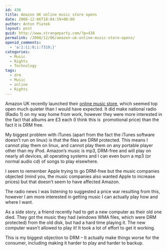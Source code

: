 ```yaml
---
id: 436
title: Amazon UK online music store opens
date: 2008-12-06T18:04:59+00:00
author: Anton Piatek
layout: post
guid: http://www.strangeparty.com/?p=436
permalink: /2008/12/06/amazon-uk-online-music-store-opens/
openid_comments:
  - 'a:1:{i:0;i:7319;}'
categories:
  - Music
  - Rights
  - Technology
tags:
  - drm
  - Music
  - online
  - Rights
---
```

Amazon UK recently launched their [online music store](http://www.amazon.co.uk/MP3-Music-Download/b/ref=topnav_storetab_dmusic?ie=UTF8&node=77197031), which seemed top open much quieter than I would have expected. It did make national radio (Radio 1) on my way home from work, however they were more interested in the fact that albums are £3 each (I think this is  promotional price) than the fact it is DRM free.

My biggest problem with iTunes (apart from the fact the iTunes software doesn&#8217;t run on linux) is that the files are DRM protected. This means I cannot play them on linux, and cannot play them on any portable player other than my iPod. Amazon&#8217;s music is mp3, DRM-free and will play on nearly all devices, all operating systems and I can even burn a mp3 (or normal audio cd) of songs to play elsewhere.

I seem to remember Apple trying to go DRM-free but the music companies objected (mind you, the music companies also wanted Apple to increase prices) but that doesn&#8217;t seem to have affected Amazon.

The radio news I was listening to suggested a price war resulting from this, however I am more interested in getting music I can actually play how and where I want.

As a side story, a friend recently had to get a new computer as their old one died. They got the music they had (windows WMA files, which were DRM protected) from the old disk, but had a hard time playing it. The new computer wasn&#8217;t allowed to play it! It took a lot of effort to get it working.

This is my biggest objection to DRM &#8211; It actually make things worse for the consumer, including making it harder to play and harder to backup.
